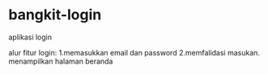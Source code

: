 # bangkit-login
aplikasi login

alur fitur login:
1.memasukkan email dan password
2.memfalidasi masukan.
menampilkan halaman beranda
